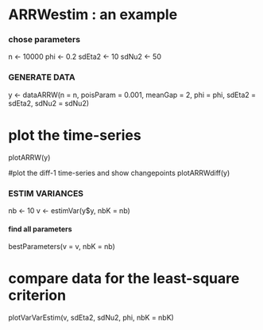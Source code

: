 # ARRWestim : an example

### chose parameters
n <- 10000
phi <- 0.2
sdEta2 <- 10
sdNu2 <- 50

### GENERATE DATA
y <- dataARRW(n = n, poisParam = 0.001, meanGap = 2, phi = phi, sdEta2 = sdEta2, sdNu2 = sdNu2)

# plot the time-series
plotARRW(y)

#plot the diff-1 time-series and show changepoints
plotARRWdiff(y)

### ESTIM VARIANCES
nb <- 10
v <- estimVar(y$y, nbK = nb)

#### find all parameters #### 
bestParameters(v = v, nbK = nb)


# compare data for the least-square criterion
plotVarVarEstim(v, sdEta2, sdNu2, phi, nbK = nbK)

